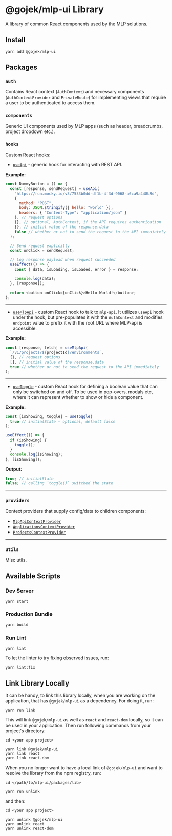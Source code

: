 # @gojek/mlp-ui Library

A library of common React components used by the MLP solutions.

## Install

```shell script
yarn add @gojek/mlp-ui
```

## Packages

### `auth`

Contains React context (`AuthContext`) and necessary components (`AuthContextProvider` and `PrivateRoute`) for implementing views that require a user to be authenticated to access them.

### `components`

Generic UI components used by MLP apps (such as header, breadcrumbs, project dropdown etc.).

### `hooks`

Custom React hooks:

- [`useApi`](./src/hooks/useApi.js) - generic hook for interacting with REST API.

**Example:**

```js
const DummyButton = () => {
  const [response, sendRequest] = useApi(
    "https://run.mocky.io/v3/7533b0dd-df1b-4f3d-9068-a6ca9a448b8d",
    {
      method: "POST",
      body: JSON.stringify({ hello: "world" }),
      headers: { "Content-Type": "application/json" }
    }, // request options
    {}, // optional, AuthContext, if the API requires authentication
    {}, // initial value of the response.data
    false // whether or not to send the request to the API immediately
  );

  // Send request explicitly
  const onClick = sendRequest;

  // Log response payload when request succeeded
  useEffect(() => {
    const { data, isLoading, isLoaded, error } = response;

    console.log(data);
  }, [response]);

  return <button onClick={onClick}>Hello World!</button>;
};
```

---

- [`useMlpApi`](./src/hooks/useMlpApi.js) - custom React hook to talk to `mlp-api`. It utilizes `useApi` hook under the hook, but pre-populates it with the `AuthContext` and modifies `endpoint` value to prefix it with the root URL where MLP-api is accessible.

**Example:**

```js
const [response, fetch] = useMlpApi(
  `/v1/projects/${projectId}/environments`,
  {}, // request options
  [], // initial value of the response.data
  true // whether or not to send the request to the API immediately
);
```

---

- [`useToggle`](src/hooks/useToggle.js) - custom React hook for defining a boolean value that can only be switched on and off. To be used in pop-overs, modals etc, where it can represent whether to show or hide a component.

**Example:**

```js
const [isShowing, toggle] = useToggle(
  true // initialState – optional, default false
);

useEffect(() => {
  if (isShowing) {
    toggle();
  }
  console.log(isShowing);
}, [isShowing]);
```

**Output:**

```js
true; // initialState
false; // calling `toggle()` switched the state
```

---

### `providers`

Context providers that supply config/data to children components:

- [`MlpApiContextProvider`](./src/providers/api)
- [`ApplicationsContextProvider`](./src/providers/application)
- [`ProjectsContextProvider`](./src/providers/project)

---

### `utils`

Misc utils.

## Available Scripts

### Dev Server

```shell script
yarn start
```

### Production Bundle

```shell script
yarn build
```

### Run Lint

```shell script
yarn lint
```

To let the linter to try fixing observed issues, run:

```shell script
yarn lint:fix
```

## Link Library Locally

It can be handy, to link this library locally, when you are working on the application, that has `@gojek/mlp-ui` as a dependency. For doing it, run:

```shell script
yarn run link
```

This will link `@gojek/mlp-ui` as well as `react` and `react-dom` locally, so it can be used in your application. Then run following commands from your project's directory:

```shell script
cd <your app project>

yarn link @gojek/mlp-ui
yarn link react
yarn link react-dom
```

When you no longer want to have a local link of `@gojek/mlp-ui` and want to resolve the library from the npm registry, run:

```shell script
cd </path/to/mlp-ui/packages/lib>

yarn run unlink
```

and then:

```shell script
cd <your app project>

yarn unlink @gojek/mlp-ui
yarn unlink react
yarn unlink react-dom
```
